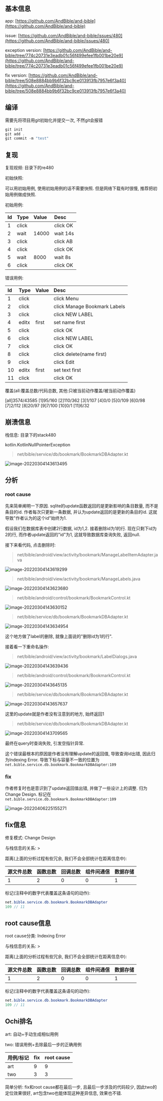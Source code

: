 ## 基本信息

app: [https://github.com/AndBible/and-bible](https://github.com/AndBible/and-bible)

issue: [https://github.com/AndBible/and-bible/issues/480](https://github.com/AndBible/and-bible/issues/480)

exception version: [https://github.com/AndBible/and-bible/tree/774c20731e3eadb01c56f499efee1fb001be20e9](https://github.com/AndBible/and-bible/tree/774c20731e3eadb01c56f499efee1fb001be20e9)

fix version: [https://github.com/AndBible/and-bible/tree/508e8884bb9b6f32bc9ce013913fb7957e6f3a40](https://github.com/AndBible/and-bible/tree/508e8884bb9b6f32bc9ce013913fb7957e6f3a40)

## 编译

需要先将项目用git初始化并提交一次, 不然git会报错

```dart
git init
git add .
git commit -m "test"
```
## 复现

复现视频: 目录下的re480

初始快照:

可以用初始用例, 使用初始用例的话不需要快照. 但是网络下载有时很慢, 推荐把初始用例做成快照.

初始用例:

|Id|Type|Value|Desc|
|:----|:----|:----|:----|
|1|click|    |click OK|
|2|wait|14000|wait 14s|
|3|click|    |click AB|
|4|click|    |click OK|
|5|wait|8000|wait 8s|
|6|click|    |click OK|

错误用例:

|Id|Type|Value|Desc|
|:----|:----|:----|:----|
|1|click|    |click Menu|
|2|click|    |click Manage Bookmark Labels|
|3|click|    |click NEW LABEL|
|4|editx|first|set name first|
|5|click|    |click OK|
|6|click|    |click NEW LABEL|
|7|click|    |click OK|
|8|click|    |click delete(name first)|
|9|click|    |click Edit|
|10|editx|first|set text first|
|11|click|    |click OK|

覆盖(all:覆盖总数/代码总数, 其他:只被当前动作覆盖/被当前动作覆盖)

[all]3574/43585 [1]95/160 [2]110/362 [3]1/107 [4]0/0 [5]0/109 [6]0/98 [7]2/112 [8]20/97 [9]7/100 [10]0/1 [11]6/32

## 崩溃信息

栈信息: 目录下的stack480

kotlin.KotlinNullPointerException

> net/bible/service/db/bookmark/BookmarkDBAdapter.kt

![image-20220304143613495](README.assets/image-20220304143613495.png)

## 分析

### root cause

先来简单阐明一下原因. sqlite的update函数返回的是更新影响的条目数量, 而不是条目的id. 作者每次只更新一条数据, 并认为update返回的是更新的条目的id. 这就导致"作者认为的这个id"始终为1.

假设我们在数据库表中创建2行数据, id为1,2. 接着删除id为1的行. 现在只剩下id为2的行, 而作者update返回的"id"为1, 这就导致数据库查询失败, 返回null.

接下来看代码, 点击删除时:

> net/bible/android/view/activity/bookmark/ManageLabelItemAdapter.java

![image-20220304143619299](README.assets/image-20220304143619299.png)

> net/bible/android/view/activity/bookmark/ManageLabels.java

![image-20220304143623680](README.assets/image-20220304143623680.png)

> net/bible/android/control/bookmark/BookmarkControl.kt

![image-20220304143630152](README.assets/image-20220304143630152.png)

> net/bible/service/db/bookmark/BookmarkDBAdapter.kt

![image-20220304143634954](README.assets/image-20220304143634954.png)

这个地方做了label的删除, 就像上面说的"删除id为1的行".

接着看一下重命名操作:

> net/bible/android/view/activity/bookmark/LabelDialogs.java

![image-20220304143639436](README.assets/image-20220304143639436.png)

> net/bible/android/control/bookmark/BookmarkControl.kt

![image-20220304143645135](README.assets/image-20220304143645135.png)

> net/bible/service/db/bookmark/BookmarkDBAdapter.kt

![image-20220304143657637](README.assets/image-20220304143657637.png)

这里的update就是作者没有注意到的地方, 始终返回1

> net/bible/service/db/bookmark/BookmarkDBAdapter.kt

![image-20220304143709565](README.assets/image-20220304143709565.png)

最终在query时查询失败, 引发空指针异常.

这个错误最根本的原因是作者没有理解update的返回值, 导致查询id出错, 因此归为Indexing Error. 导致下标与容量不一致的位置为`net.bible.service.db.bookmark.BookmarkDBAdapter:109`

### fix

作者修复时也是意识到了update返回值出错, 并做了一些设计上的调整. 归为Change Design. 标记在`net.bible.service.db.bookmark.BookmarkDBAdapter:109`

![image-20220406225155271](README.assets/image-20220406225155271.png)

## fix信息

修复模式: Change Design

与栈信息的关系: >

距离(上面的分析过程有些冗余, 我们不会全部统计在距离信息中):

|源文件总数|函数总数|回调总数|组件间通信|数据存储|
|:----|:----|:----|:----|:----|
|1|2|0|0|1|

标记(注释中的数字代表覆盖这条语句的动作):

```java
net.bible.service.db.bookmark.BookmarkDBAdapter
109 // 11
```
## root cause信息

root cause分类: Indexing Error

与栈信息的关系: >

距离(上面的分析过程有些冗余, 我们不会全部统计在距离信息中):

|源文件总数|函数总数|回调总数|组件间通信|数据存储|
|:----|:----|:----|:----|:----|
|1|2|0|0|1|

标记(注释中的数字代表覆盖这条语句的动作):

```java
net.bible.service.db.bookmark.BookmarkDBAdapter
109 // 11
```
## Ochi排名

art: 自动+手动生成相似用例

two: 错误用例+去除最后一步的正确用例

|用例/标记|fix|root cause|
|:----|:----|:----|
|art|9|9|
|two|3|3|

简单分析: fix和root cause都在最后一步, 且最后一步涉及的代码较少, 因此two的定位效果很好, art包含two也能体现这种差异信息, 效果也不错.

